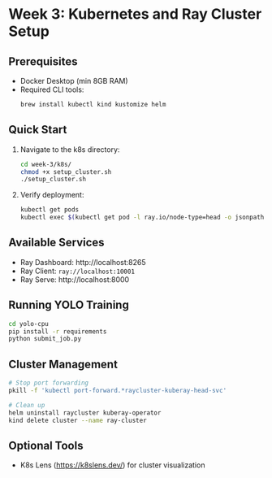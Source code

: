 # Week 3: Kubernetes and Ray Cluster Setup

## Prerequisites
- Docker Desktop (min 8GB RAM)
- Required CLI tools:
  ```bash
  brew install kubectl kind kustomize helm
  ```

## Quick Start

1. Navigate to the k8s directory:
   ```bash
   cd week-3/k8s/
   chmod +x setup_cluster.sh
   ./setup_cluster.sh
   ```

2. Verify deployment:
   ```bash
   kubectl get pods
   kubectl exec $(kubectl get pod -l ray.io/node-type=head -o jsonpath='{.items[0].metadata.name}') -- ray status
   ```

## Available Services
- Ray Dashboard: http://localhost:8265
- Ray Client: `ray://localhost:10001`
- Ray Serve: http://localhost:8000

## Running YOLO Training
```bash
cd yolo-cpu
pip install -r requirements
python submit_job.py
```

## Cluster Management
```bash
# Stop port forwarding
pkill -f 'kubectl port-forward.*raycluster-kuberay-head-svc'

# Clean up
helm uninstall raycluster kuberay-operator
kind delete cluster --name ray-cluster
```

## Optional Tools
- K8s Lens (https://k8slens.dev/) for cluster visualization

